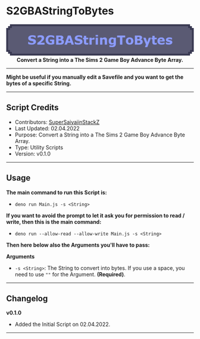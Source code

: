 # S2GBAStringToBytes

<p align="center">
	<img src="https://github.com/SuperSaiyajinStackZ/S2GBATestStuff/blob/main/resources/s2gbastringtobytes.png" alt="Box Image"><br>
	<b>Convert a String into a The Sims 2 Game Boy Advance Byte Array.</b><br>
</p><hr>

**Might be useful if you manually edit a Savefile and you want to get the bytes of a specific String.**
<hr>

## Script Credits
- Contributors: [SuperSaiyajinStackZ](https://github.com/SuperSaiyajinStackZ)
- Last Updated: 02.04.2022
- Purpose: Convert a String into a The Sims 2 Game Boy Advance Byte Array.
- Type: Utility Scripts
- Version: v0.1.0
<hr>

## Usage
**The main command to run this Script is:**
- `deno run Main.js -s <String>`

**If you want to avoid the prompt to let it ask you for permission to read / write, then this is the main command:**
- `deno run --allow-read --allow-write Main.js -s <String>`

**Then here below also the Arguments you'll have to pass:**

**Arguments**
- `-s <String>`: The String to convert into bytes. If you use a space, you need to use `""` for the Argument. **(Required)**.
<hr>

## Changelog
**v0.1.0**
- Added the Initial Script on 02.04.2022.
<hr>